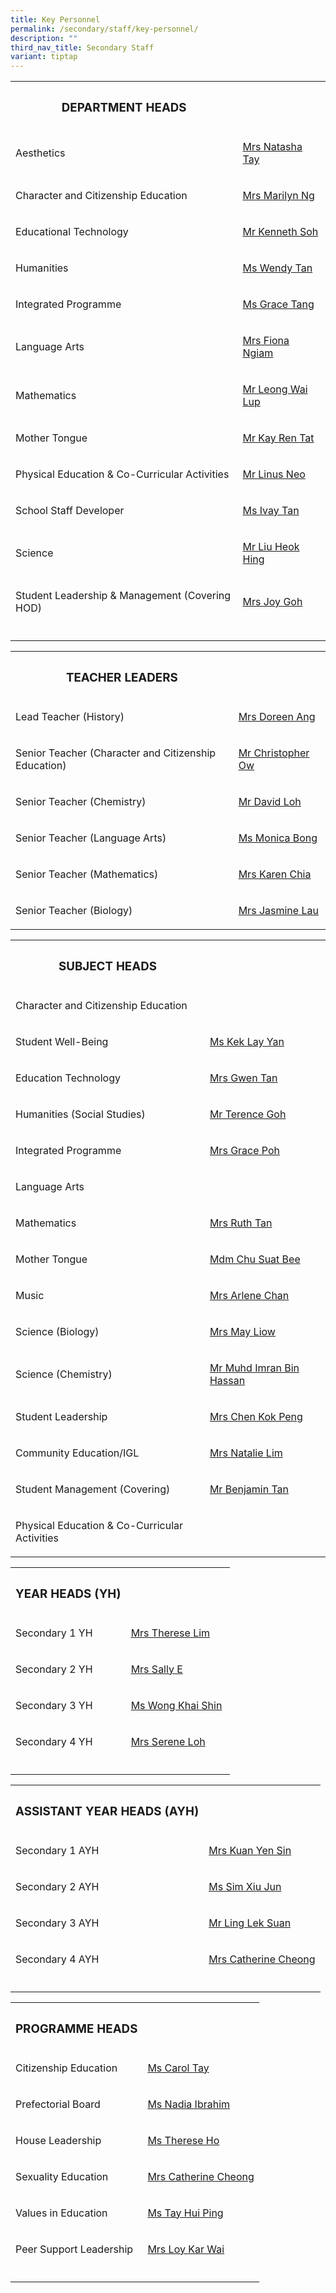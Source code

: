 ```yaml
---
title: Key Personnel
permalink: /secondary/staff/key-personnel/
description: ""
third_nav_title: Secondary Staff
variant: tiptap
---
```

<table style="minWidth: 50px">
<colgroup>
<col>
<col>
</colgroup>
<tbody>
<tr>
<th rowspan="1" colspan="1">
<h3>DEPARTMENT HEADS</h3>
</th>
<th rowspan="1" colspan="1">
<p></p>
</th>
</tr>
<tr>
<td rowspan="1" colspan="1">
<p>Aesthetics</p>
</td>
<td rowspan="1" colspan="1">
<p><a href="mailto:sophia_natasha_wei_junhao@schools.gov.sg" rel="noopener noreferrer nofollow" target="_blank">Mrs Natasha Tay</a>
</p>
</td>
</tr>
<tr>
<td rowspan="1" colspan="1">
<p>Character and Citizenship Education</p>
</td>
<td rowspan="1" colspan="1">
<p><a href="mailto:lau_lilin_marilyn@schools.gov.sg" rel="noopener noreferrer nofollow" target="_blank">Mrs Marilyn Ng</a>
</p>
</td>
</tr>
<tr>
<td rowspan="1" colspan="1">
<p>Educational Technology</p>
</td>
<td rowspan="1" colspan="1">
<p><a href="mailto:soh_chen_wai_kenneth@schools.gov.sg" rel="noopener noreferrer nofollow" target="_blank">Mr Kenneth Soh</a>
</p>
</td>
</tr>
<tr>
<td rowspan="1" colspan="1">
<p>Humanities</p>
</td>
<td rowspan="1" colspan="1">
<p><a href="mailto:wendy_li-_jin_tan@schools.gov.sg" rel="noopener noreferrer nofollow" target="_blank">Ms Wendy Tan</a>
</p>
</td>
</tr>
<tr>
<td rowspan="1" colspan="1">
<p>Integrated Programme</p>
</td>
<td rowspan="1" colspan="1">
<p><a href="mailto:tang_lyn_lyn@schools.gov.sg" rel="noopener noreferrer nofollow" target="_blank">Ms Grace Tang</a>
</p>
</td>
</tr>
<tr>
<td rowspan="1" colspan="1">
<p>Language Arts</p>
</td>
<td rowspan="1" colspan="1">
<p><a href="mailto:fiona_ngiam@schools.gov.sg" rel="noopener noreferrer nofollow" target="_blank">Mrs Fiona Ngiam</a>
</p>
</td>
</tr>
<tr>
<td rowspan="1" colspan="1">
<p>Mathematics</p>
</td>
<td rowspan="1" colspan="1">
<p><a href="mailto:leong_wai_lup@schools.gov.sg" rel="noopener noreferrer nofollow" target="_blank">Mr Leong Wai Lup</a>
</p>
</td>
</tr>
<tr>
<td rowspan="1" colspan="1">
<p>Mother Tongue</p>
</td>
<td rowspan="1" colspan="1">
<p><a href="mailto:kay_ren_tat@schools.gov.sg" rel="noopener noreferrer nofollow" target="_blank">Mr Kay Ren Tat</a>
</p>
</td>
</tr>
<tr>
<td rowspan="1" colspan="1">
<p>Physical Education &amp; Co-Curricular Activities</p>
</td>
<td rowspan="1" colspan="1">
<p><a href="mailto:neo_chow_ming_linus@schools.gov.sg" rel="noopener noreferrer nofollow" target="_blank">Mr Linus Neo</a>
</p>
</td>
</tr>
<tr>
<td rowspan="1" colspan="1">
<p>School Staff Developer</p>
</td>
<td rowspan="1" colspan="1">
<p><a href="mailto:tan_sin_yee_ivay@schools.gov.sg" rel="noopener noreferrer nofollow" target="_blank">Ms Ivay Tan</a>
</p>
</td>
</tr>
<tr>
<td rowspan="1" colspan="1">
<p>Science</p>
</td>
<td rowspan="1" colspan="1">
<p><a href="mailto:liu_heok_hing@schools.gov.sg" rel="noopener noreferrer nofollow" target="_blank">Mr Liu Heok Hing</a>
</p>
</td>
</tr>
<tr>
<td rowspan="1" colspan="1">
<p>Student Leadership &amp; Management (Covering HOD)</p>
</td>
<td rowspan="1" colspan="1">
<p><a href="mailto:joy_sim@schools.gov.sg" rel="noopener noreferrer nofollow" target="_blank">Mrs Joy Goh</a>
</p>
</td>
</tr>
<tr>
<td rowspan="1" colspan="1">
<p></p>
</td>
<td rowspan="1" colspan="1">
<p></p>
</td>
</tr>
</tbody>
</table>
<table style="minWidth: 50px">
<colgroup>
<col>
<col>
</colgroup>
<tbody>
<tr>
<th rowspan="1" colspan="1">
<h3>TEACHER LEADERS</h3>
</th>
<th rowspan="1" colspan="1">
<p></p>
</th>
</tr>
<tr>
<td rowspan="1" colspan="1">
<p>Lead Teacher (History)</p>
</td>
<td rowspan="1" colspan="1">
<p><a href="mailto:lim_li_huang_doreen@schools.gov.sg" rel="noopener noreferrer nofollow" target="_blank">Mrs Doreen Ang</a>
</p>
</td>
</tr>
<tr>
<td rowspan="1" colspan="1">
<p>Senior Teacher (Character and Citizenship Education)</p>
</td>
<td rowspan="1" colspan="1">
<p><a href="mailto:ow_chee_keong_christopher@schools.gov.sg" rel="noopener noreferrer nofollow" target="_blank">Mr Christopher Ow</a>
</p>
</td>
</tr>
<tr>
<td rowspan="1" colspan="1">
<p>Senior Teacher (Chemistry)</p>
</td>
<td rowspan="1" colspan="1">
<p><a href="mailto:loh_jee_yong_david@schools.gov.sg" rel="noopener noreferrer nofollow" target="_blank">Mr David Loh</a>
</p>
</td>
</tr>
<tr>
<td rowspan="1" colspan="1">
<p>Senior Teacher (Language Arts)</p>
</td>
<td rowspan="1" colspan="1">
<p><a href="mailto:monica_bong@schools.gov.sg" rel="noopener noreferrer nofollow" target="_blank">Ms Monica Bong</a>
</p>
</td>
</tr>
<tr>
<td rowspan="1" colspan="1">
<p>Senior Teacher (Mathematics)</p>
</td>
<td rowspan="1" colspan="1">
<p><a href="mailto:low_geok_lin_karen@schools.gov.sg" rel="noopener noreferrer nofollow" target="_blank">Mrs Karen Chia</a>
</p>
</td>
</tr>
<tr>
<td rowspan="1" colspan="1">
<p>Senior Teacher (Biology)</p>
</td>
<td rowspan="1" colspan="1">
<p><a href="mailto:jasmine_goh@schools.gov.sg" rel="noopener noreferrer nofollow" target="_blank">Mrs Jasmine Lau</a>
</p>
</td>
</tr>
</tbody>
</table>
<table style="minWidth: 50px">
<colgroup>
<col>
<col>
</colgroup>
<tbody>
<tr>
<th rowspan="1" colspan="1">
<h3>SUBJECT HEADS</h3>
</th>
<th rowspan="1" colspan="1">
<p></p>
</th>
</tr>
<tr>
<td rowspan="1" colspan="1">
<p>Character and Citizenship Education</p>
</td>
<td rowspan="1" colspan="1">
<p></p>
</td>
</tr>
<tr>
<td rowspan="1" colspan="1">
<p>Student Well-Being</p>
</td>
<td rowspan="1" colspan="1">
<p><a href="mailto:kek_lay_yan@schools.gov.sg" rel="noopener noreferrer nofollow" target="_blank">Ms Kek Lay Yan</a>
</p>
</td>
</tr>
<tr>
<td rowspan="1" colspan="1">
<p>Education Technology</p>
</td>
<td rowspan="1" colspan="1">
<p><a href="mailto:gwen_tan@mgs.sch.edu.sg" rel="noopener noreferrer nofollow" target="_blank">Mrs Gwen Tan</a>
</p>
</td>
</tr>
<tr>
<td rowspan="1" colspan="1">
<p>Humanities (Social Studies)</p>
</td>
<td rowspan="1" colspan="1">
<p><a href="mailto:goh_keng_lee_terence@mgs.sch.edu.sg" rel="noopener noreferrer nofollow" target="_blank">Mr Terence Goh</a>
</p>
</td>
</tr>
<tr>
<td rowspan="1" colspan="1">
<p>Integrated Programme</p>
</td>
<td rowspan="1" colspan="1">
<p><a href="mailto:grace_poh@schools.gov.sg" rel="noopener noreferrer nofollow" target="_blank">Mrs Grace Poh</a>
</p>
</td>
</tr>
<tr>
<td rowspan="1" colspan="1">
<p>Language Arts</p>
</td>
<td rowspan="1" colspan="1">
<p></p>
</td>
</tr>
<tr>
<td rowspan="1" colspan="1">
<p>Mathematics</p>
</td>
<td rowspan="1" colspan="1">
<p><a href="mailto:ruth_tan@schools.gov.sg" rel="noopener noreferrer nofollow" target="_blank">Mrs Ruth Tan</a>
</p>
</td>
</tr>
<tr>
<td rowspan="1" colspan="1">
<p>Mother Tongue</p>
</td>
<td rowspan="1" colspan="1">
<p><a href="mailto:chu_suat_bee@schools.gov.sg" rel="noopener noreferrer nofollow" target="_blank">Mdm Chu Suat Bee</a>
</p>
</td>
</tr>
<tr>
<td rowspan="1" colspan="1">
<p>Music</p>
</td>
<td rowspan="1" colspan="1">
<p><a href="mailto:low_siew_kheng_arlene@schools.gov.sg" rel="noopener noreferrer nofollow" target="_blank">Mrs Arlene Chan</a>
</p>
</td>
</tr>
<tr>
<td rowspan="1" colspan="1">
<p>Science (Biology)</p>
</td>
<td rowspan="1" colspan="1">
<p><a href="mailto:phua_poh_eng@schools.gov.sg" rel="noopener noreferrer nofollow" target="_blank">Mrs May Liow</a>
</p>
</td>
</tr>
<tr>
<td rowspan="1" colspan="1">
<p>Science (Chemistry)</p>
</td>
<td rowspan="1" colspan="1">
<p><a href="mailto:muhammad_Imran_a@schools.gov.sg" rel="noopener noreferrer nofollow" target="_blank">Mr Muhd Imran Bin Hassan</a>
</p>
</td>
</tr>
<tr>
<td rowspan="1" colspan="1">
<p>Student Leadership</p>
</td>
<td rowspan="1" colspan="1">
<p><a href="mailto:chen_kok_peng@schools.gov.sg" rel="noopener noreferrer nofollow" target="_blank">Mrs Chen Kok Peng</a>
</p>
</td>
</tr>
<tr>
<td rowspan="1" colspan="1">
<p>Community Education/IGL</p>
</td>
<td rowspan="1" colspan="1">
<p><a href="mailto:natalie_chew@schools.gov.sg" rel="noopener noreferrer nofollow" target="_blank">Mrs Natalie Lim</a>
</p>
</td>
</tr>
<tr>
<td rowspan="1" colspan="1">
<p>Student Management (Covering)</p>
</td>
<td rowspan="1" colspan="1">
<p><a href="mailto:benjamin_tan_wei-yang@schools.gov.sg" rel="noopener noreferrer nofollow" target="_blank">Mr Benjamin Tan</a>
</p>
</td>
</tr>
<tr>
<td rowspan="1" colspan="1">
<p>Physical Education &amp; Co-Curricular Activities</p>
</td>
<td rowspan="1" colspan="1">
<p></p>
</td>
</tr>
</tbody>
</table>
<table style="minWidth: 50px">
<colgroup>
<col>
<col>
</colgroup>
<tbody>
<tr>
<th rowspan="1" colspan="1">
<h3>YEAR HEADS (YH)</h3>
</th>
<th rowspan="1" colspan="1">
<p></p>
</th>
</tr>
<tr>
<td rowspan="1" colspan="1">
<p>Secondary 1 YH</p>
</td>
<td rowspan="1" colspan="1">
<p><a href="mailto:therese_vinnie_tan@schools.gov.sg" rel="noopener noreferrer nofollow" target=""><u>Mrs Therese Lim</u></a>
</p>
</td>
</tr>
<tr>
<td rowspan="1" colspan="1">
<p>Secondary 2 YH</p>
</td>
<td rowspan="1" colspan="1">
<p><a href="mailto:pang_sally@schools.gov.sg" rel="noopener noreferrer nofollow" target="_blank">Mrs Sally E</a>
</p>
</td>
</tr>
<tr>
<td rowspan="1" colspan="1">
<p>Secondary 3 YH</p>
</td>
<td rowspan="1" colspan="1">
<p><a href="mailto:wong_khai_shin@schools.gov.sg" rel="noopener noreferrer nofollow" target="_blank">Ms Wong Khai Shin</a>&nbsp;</p>
</td>
</tr>
<tr>
<td rowspan="1" colspan="1">
<p>Secondary 4 YH</p>
</td>
<td rowspan="1" colspan="1">
<p><a href="mailto:boo_serene@schools.gov.sg" rel="noopener noreferrer nofollow" target="_blank">Mrs Serene Loh</a>&nbsp;</p>
</td>
</tr>
<tr>
<td rowspan="1" colspan="1">
<p></p>
</td>
<td rowspan="1" colspan="1">
<p></p>
</td>
</tr>
</tbody>
</table>
<table style="minWidth: 50px">
<colgroup>
<col>
<col>
</colgroup>
<tbody>
<tr>
<th rowspan="1" colspan="1">
<h3>ASSISTANT YEAR HEADS (AYH)</h3>
</th>
<th rowspan="1" colspan="1">
<p></p>
</th>
</tr>
<tr>
<td rowspan="1" colspan="1">
<p>Secondary 1 AYH</p>
</td>
<td rowspan="1" colspan="1">
<p><a href="mailto:kuan_yen_sin@schools.gov.sg" rel="noopener noreferrer nofollow" target="_blank">Mrs Kuan Yen Sin</a>
</p>
</td>
</tr>
<tr>
<td rowspan="1" colspan="1">
<p>Secondary 2 AYH</p>
</td>
<td rowspan="1" colspan="1">
<p><a href="mailto:sim_xiu_jun@schools.gov.sg" rel="noopener noreferrer nofollow" target="_blank">Ms Sim Xiu Jun</a>
</p>
</td>
</tr>
<tr>
<td rowspan="1" colspan="1">
<p>Secondary 3 AYH</p>
</td>
<td rowspan="1" colspan="1">
<p><a href="mailto:ling_lek_suan@schools.gov.sg" rel="noopener noreferrer nofollow" target="_blank">Mr Ling Lek Suan</a>
</p>
</td>
</tr>
<tr>
<td rowspan="1" colspan="1">
<p>Secondary 4 AYH</p>
</td>
<td rowspan="1" colspan="1">
<p><a href="mailto:catherine_cheong@schools.gov.sg" rel="noopener noreferrer nofollow" target="_blank">Mrs Catherine Cheong</a>
</p>
</td>
</tr>
<tr>
<td rowspan="1" colspan="1">
<p></p>
</td>
<td rowspan="1" colspan="1">
<p></p>
</td>
</tr>
</tbody>
</table>
<table style="minWidth: 50px">
<colgroup>
<col>
<col>
</colgroup>
<tbody>
<tr>
<th rowspan="1" colspan="1">
<h3>PROGRAMME HEADS</h3>
</th>
<th rowspan="1" colspan="1">
<p></p>
</th>
</tr>
<tr>
<td rowspan="1" colspan="1">
<p>Citizenship Education</p>
</td>
<td rowspan="1" colspan="1">
<p><a href="mailto:carol_tay_dan_guey@schools.gov.sg" rel="noopener noreferrer nofollow" target="_blank">Ms Carol Tay</a>
</p>
</td>
</tr>
<tr>
<td rowspan="1" colspan="1">
<p>Prefectorial Board</p>
</td>
<td rowspan="1" colspan="1">
<p><a href="mailto:nadia_dahak_ibrahim@schools.gov.sg" rel="noopener noreferrer nofollow" target="_blank">Ms Nadia Ibrahim</a>
</p>
</td>
</tr>
<tr>
<td rowspan="1" colspan="1">
<p>House Leadership</p>
</td>
<td rowspan="1" colspan="1">
<p><a href="mailto:ho_wen_si_therese@schools.gov.sg" rel="noopener noreferrer nofollow" target="_blank">Ms Therese Ho</a>
</p>
</td>
</tr>
<tr>
<td rowspan="1" colspan="1">
<p>Sexuality Education</p>
</td>
<td rowspan="1" colspan="1">
<p><a href="mailto:catherine_cheong@schools.gov.sg" rel="noopener noreferrer nofollow" target="_blank">Mrs Catherine Cheong</a>
</p>
</td>
</tr>
<tr>
<td rowspan="1" colspan="1">
<p>Values in Education</p>
</td>
<td rowspan="1" colspan="1">
<p><a href="mailto:tay_hui_ping@schools.gov.sg" rel="noopener noreferrer nofollow" target="_blank">Ms Tay Hui Ping</a>
</p>
</td>
</tr>
<tr>
<td rowspan="1" colspan="1">
<p>Peer Support Leadership</p>
</td>
<td rowspan="1" colspan="1">
<p><a href="mailto:loy_kar_wai@schools.gov.sg" rel="noopener noreferrer nofollow" target="_blank">Mrs Loy Kar Wai</a>
</p>
</td>
</tr>
<tr>
<td rowspan="1" colspan="1">
<p></p>
</td>
<td rowspan="1" colspan="1">
<p></p>
</td>
</tr>
</tbody>
</table>
<p></p>